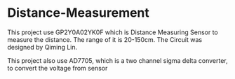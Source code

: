 # Distance-Measurement

This project use GP2Y0A02YK0F which is Distance Measuring Sensor to measure the distance.
The range of it is 20-150cm.
The Circuit was designed by Qiming Lin.



This project also use AD7705, which is a two channel sigma delta converter, to convert the voltage from sensor

